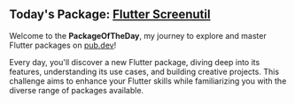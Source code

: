 ## Today's Package: [Flutter Screenutil](https://pub.dev/packages/flutter_screenutil)

Welcome to the **PackageOfTheDay**, my journey to explore and master Flutter packages on [pub.dev](https://pub.dev/)!

Every day, you'll discover a new Flutter package, diving deep into its features, understanding its use cases, and building creative projects. This challenge aims to enhance your Flutter skills while familiarizing you with the diverse range of packages available.
